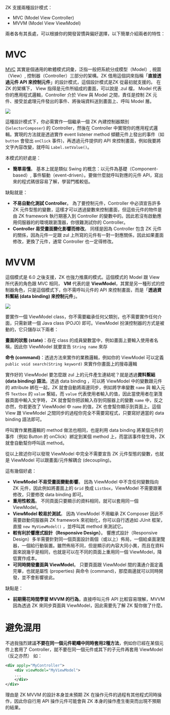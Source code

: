 ZK 支援兩種設計模式：

* MVC \(Model View Controller\)
* MVVM \(Model View ViewModel\)

兩者各有其長處，可以根據你的開發習慣與偏好選擇，以下簡單介紹兩者的特性：

# MVC

[MVC](https://zh.wikipedia.org/wiki/MVC) 其實是個通用的軟體模式詞彙，泛指一般把系統分成模型（Model）, 視圖（View）, 控制器（Controller）三部分的架構。ZK 借用這個詞來指稱「**直接透過元件 API 來控制元件**」的設計模式，這個設計模式是ZK 從最初就支援的。 在 ZK 的架構下， View 指得是元件所組成的畫面，可以說是 .zul 檔， Model 代表你的應用程式邏輯，Controller 介於 View 與 Model 之間，責任是控制 ZK 元件、接受並處理元件發出的事件、將後端資料送到畫面上、呼叫 Model 層。

![]({{site.baseurl}}/assets/mvc.png)

這種設計模式下，你必需實作一個繼承一個 ZK 內建控制器類別\(`SelectorComposer`\) 的 Controller，然後在 Controller 中實現你的應用程式邏輯。實現的方法就是透過實作 event listener method 傾聽元件上發出的事件（如 `button` 會發出 `onClick` 事件\)，再透過元件提供的 API 來控制畫面，例如我要將文字內容改變，就呼叫 `Label.setValue()`。

本模式的好處是：

* **簡單易懂**。
  基本上就是類似 Swing 的概念：以元件為基礎（Component-based）, 事件驅動（event-driven）。要做什麼就呼叫對應的元件 API，寫出來的程式碼很容易了解，學習門檻較低。

缺點就是：

* **不易自動化測試 Controller**。
  為了要控制元件，Controller 中必須宣告許多 ZK 元件型態的變數，這樣才可以透過變數來控制畫面，但這些元件的物件是由 ZK framework 執行期塞入到 Controller 的變數中的。因此若沒有啟動應用伺服器的的環境跟瀏灠器，你很難測試你的 Controller。
* **Controller 易受畫面變化影響而修改**。
  同樣是因為 Controller 包含 ZK 元件的關係，因為元件一定跟 zul 上所寫的元件有一對一對應關係，因此如果畫面修改，更換了元件，通常 Controller 也一定得修改。


# MVVM

這個模式是 6.0 之後支援，ZK 也強力推廣的模式。這個模式的 Model 跟 View 所代表的角色跟 MVC 相同， **VM** 代表的是 **ViewModel**，其實是另一種形式的控制器角色，只是這個模式下，你不需呼叫元件的 API 來控制畫面，而是「**透過資料繫結 \(data binding\) 來控制元件**」。

![]({{site.baseurl}}/assets/mvvm.png)

要實作一個 ViewModel class，你不需要繼承任何父類別，也不需要實作任何介面，只需新建一個 Java class \(POJO\) 即可。ViewModel 扮演控制器的方式是被動的，它只儲存以下兩者：

**畫面的狀態 (state)**：存在 class 的成員變數當中，例如畫面上要輸入使用者名稱，因此你 ViewModel 就要宣告 `String name` 來存

**命令 (command)**：透過方法來實作的業務邏輯，例如你的 ViewModel 可以定義 `public void search(String keyword)` 來實作你畫面上的搜尋邏輯

實作好的 ViewModel 要怎麼跟 zul 上的元件產生連結呢？就是透過**資料繫結 (data binding) 語法**。透過 data binding ，可以將 ViewModel 中的變數跟元件的 attribute 綁在一起，ZK 就會自動將兩邊同步，例如將字串變數 `name` 與 輸入元件  `Textbox` 的 `value` 繫結，而 `value` 代表使用者輸入的值，因此當使用者在瀏灠器頁面中輸入文字時， ZK 就會幫你把該輸入存到伺服器上的變數 `name` 中，反之亦然，你若更改了 ViewModel 中 `name` 的值，ZK 也會幫你顯示到頁面上。這個 View 跟 ViewModel 之間同步的過程你完全不需要寫程式，只要寫好適當的 data binding 語法即可。

呼叫實作業務邏輯的 method 做法也相同，也是利用 data binding 將某個元件的事件（例如 Button 的 onClick）綁定到某個 method 上，而當該事件發生時，ZK 就會自動幫你呼叫該 method。

從以上敘述你可以發現 ViewModel 中完全不需要宣告 ZK 元件型態的變數，也就是 ViewModel 可以跟畫面/元件解耦合 (decoupling)。

這有幾個好處：
* **ViewModel 不易受畫面變動影響**。
因為 ViewModel 中不含任何變數指向 ZK 元件，因此例如將畫面上的 `Grid` 換成 `Listbox`，ViewModel 不需要跟著修改，只要修改 data binding 即可。
* **重用性較高**。
不同頁面只要顯示的資料相同，就可以套用同一個 ViewModel。
* **ViewModel 較易於測試**。
因為 ViewModel 不用繼承 ZK Composer 因此不需要啟動伺服器與 ZK framework 來初始化，你可以自行透過如 JUnit 框架，直接 `new MyViewModel()` ，並呼叫其 method 來測試它。
* **較有利於響應式設計（Responsive Design）**。
響應式設計（Responsive Design）多半需要針對同一個頁面設計兩個（或以上）佈局，一個給桌面瀏覽器，一個給行動裝置。雖然佈局不同，但是顯示的內容大同小異，而且在資料面來說幾乎是相同，也就是可以在不同的頁面上重用同一個 ViewModel，降低實作成本。
* **可同時開發畫面與 ViewModel**。
只要頁面跟 ViewModel 間的溝通介面定義完畢，也就是屬性 (properties) 與命令 (command)，那麼兩邊就可以同時開發，並不會影響彼此。

缺點是：
* **前期需花時間學習 MVVM 的行為**。直接呼叫元件 API 比較容易理解，MVVM 因為透過 ZK 來同步頁面與 ViewModel，因此需要先了解 ZK 幫你做了什麼。

# 避免混用

不過我強烈建議**不要在同一個元件範疇中同時套用2種方法**，例如你已經在某個元件上套用了 Controller，就不要在同一個元件或其下的子元件再套用 ViewModel（反之亦然） 如：

```xml
<div apply="MyController">
    <div viewModel="MyViewModel">
    ...
    </div>
</div>
```

理由是 ZK MVVM 的設計本身並未預期 ZK 在操作元件的過程有其他程式同時操作，因此你自行用 API 操作元件可能會與 ZK 本身的操作產生衝突而出現不預期的結果。
